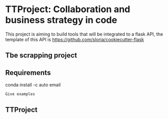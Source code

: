 # TTProject: Collaboration and business strategy in code
This project is aiming to build tools that will be integrated to a flask API, the template of this API is https://github.com/sloria/cookiecutter-flask
##  Tbe scrapping project
## Requirements
conda install -c auto email
```
Give examples
```
## TTProject
##

